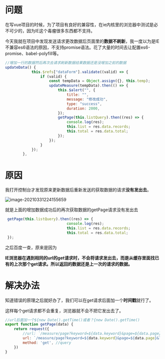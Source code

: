 # 问题

在写vue项目的时候，为了项目有良好的兼容性，在ie内核里的浏览器中测试是必不可少的，因为IE这个毒瘤很多东西都不支持。

今天我就在项目中发现发送请求更改数据后页面里的**数据不刷新**，我一度以为是IE不兼容es6语法的原因，不支持promise语法。花了大量的时间去让配置es6-promise、babel-polyfill等。

```javascript
//增加一行的数据然后再次去请求刷新数据结果数据还是没增加之前的数据
updateData() {
            this.$refs["dataForm"].validate((valid) => {
                if (valid) {
                    const tempData = Object.assign({}, this.temp);
                    updateMeasure(tempData).then(() => {
                        this.$alert("", {
                            title: "",
                            message: "修改成功",
                            type: "success",
                            duration: 2000,
                        });
                        getPage(this.listQuery).then((res) => {
                            console.log(res);
                            this.list = res.data.records;
                            this.total = res.data.total;
                        });
                    });
                }
            });
        },
```

# 原因

我打开控制台才发现原来更新数据后重新发送的获取数据的请求**没有发出去**。

![image-20210331224155659](C:%5CUsers%5CLENOVO%5CAppData%5CRoaming%5CTypora%5Ctypora-user-images%5Cimage-20210331224155659.png)

就是上面的增加数据成功后的再次获取数据的getPage请求没有发出去

```javascript
 getPage(this.listQuery).then((res) => {
                            console.log(res);
                            this.list = res.data.records;
                            this.total = res.data.total;
 });
```

之后百度一查，原来是因为

**IE浏览器在遇到相同的url的get请求时，不会将请求发出去，而是从缓存里面找已有的上次那个get请求。所以返回的数据还是上一次的请求的数据。**

# 解决办法

知道错误的原理之后就好办了，我们可以在get请求后面加一个**时间戳**就行了。

这样每个get请求都不会重复，浏览器就不会不把它发出去了。

```javascript
//url后面加一个${new Date().getTime()或者？{new Date().getTime()
export function getPage(data) {
    return request({
        //url: `/measure/page?keyword=${data.keyword}&page=${data.page}&limit=${data.limit}`,这是原来的url
        url: `/measure/page?keyword=${data.keyword}&page=${data.page}&limit=${data.limit}`&date=${new Date().getTime()，//这是加了时间戳后的url
        method: 'get', //query
    })
}
```

